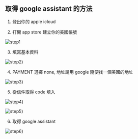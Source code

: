 ## 取得 google assistant 的方法

1. 登出你的 apple icloud

2. 打開 app store 建立你的美國帳號

![step1](https://github.com/webber0928/KnowledgeIsPower.-/blob/master/public/img/%E7%94%B3%E8%AB%8B%E7%BE%8E%E5%9C%8Bapp%20store_180502_0006.jpg?raw=true)

3. 填寫基本資料

![step2](https://github.com/webber0928/KnowledgeIsPower.-/blob/master/public/img/%E7%94%B3%E8%AB%8B%E7%BE%8E%E5%9C%8Bapp%20store_180502_0004.jpg?raw=true))

4. PAYMENT 選擇 none, 地址請用 google 隨便找一個美國的地址

![step3](https://github.com/webber0928/KnowledgeIsPower.-/blob/master/public/img/%E7%94%B3%E8%AB%8B%E7%BE%8E%E5%9C%8Bapp%20store_180502_0005.jpg?raw=true))

5. 從信件取得 code 填入

![step4](https://github.com/webber0928/KnowledgeIsPower.-/blob/master/public/img/%E7%94%B3%E8%AB%8B%E7%BE%8E%E5%9C%8Bapp%20store_180502_0002.jpg?raw=true))

![step5](https://github.com/webber0928/KnowledgeIsPower.-/blob/master/public/img/%E7%94%B3%E8%AB%8B%E7%BE%8E%E5%9C%8Bapp%20store_180502_0003.jpg?raw=true))

6. 取得 google assistant

![step6](https://github.com/webber0928/KnowledgeIsPower.-/blob/master/public/img/%E7%94%B3%E8%AB%8B%E7%BE%8E%E5%9C%8Bapp%20store_180502_0001.jpg?raw=true))
